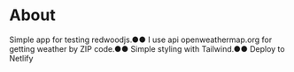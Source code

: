 # About

Simple app for testing redwoodjs.●●
I use api openweathermap.org for getting weather by ZIP code.●●
Simple styling with Tailwind.●●
Deploy to Netlify

